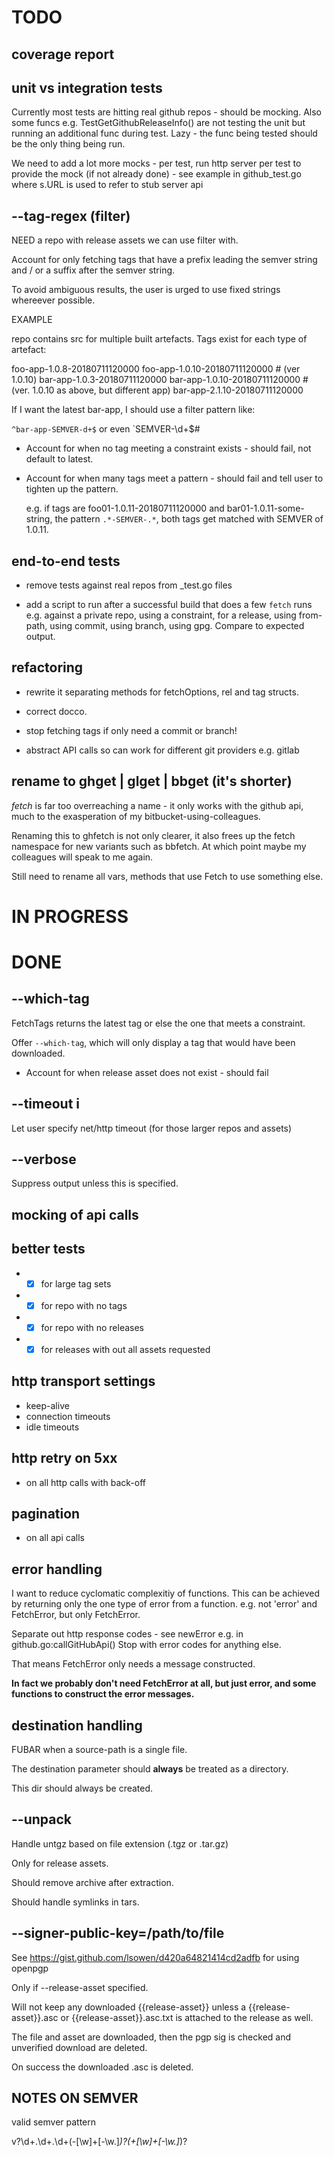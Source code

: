 # TODO

## coverage report

## unit vs integration tests

Currently most tests are hitting real github repos - should be mocking.
Also some funcs e.g. TestGetGithubReleaseInfo() are not testing the unit
but running an additional func during test. Lazy - the func being tested
should be the only thing being run.

We need to add a lot more mocks - per test, run http server per test
to provide the mock (if not already done) - see example in
github_test.go where s.URL is used to refer to stub server api

## --tag-regex (filter)

NEED a repo with release assets we can use filter with.

Account for only fetching tags that have a prefix leading the semver string
and / or a suffix after the semver string.

To avoid ambiguous results, the user is urged to use fixed strings whereever
possible.

EXAMPLE

repo contains src for multiple built artefacts. Tags exist for each type of
artefact:

foo-app-1.0.8-20180711120000
foo-app-1.0.10-20180711120000 # (ver 1.0.10)
bar-app-1.0.3-20180711120000
bar-app-1.0.10-20180711120000 # (ver. 1.0.10 as above, but different app)
bar-app-2.1.10-20180711120000

If I want the latest bar-app, I should use a filter pattern like:

`^bar-app-SEMVER-d+$` or even `SEMVER-\d+$#

* Account for when no tag meeting a constraint exists - should fail, not default
  to latest.

* Account for when many tags meet a pattern - should fail and tell user to
  tighten up the pattern.

  e.g. if tags are foo01-1.0.11-20180711120000 and bar01-1.0.11-some-string,
  the pattern `.*-SEMVER-.*`, both tags get matched with SEMVER of 1.0.11.

## end-to-end tests

* remove tests against real repos from \_test.go files

* add a script to run after a successful build that does a few
    `fetch` runs e.g. against a private repo, using a constraint,
    for a release, using from-path, using commit, using branch,
    using gpg. Compare to expected output.

## refactoring

* rewrite it separating methods for fetchOptions, rel and tag structs.

* correct docco.

* stop fetching tags if only need a commit or branch!

* abstract API calls so can work for different git providers e.g. gitlab

## rename to ghget | glget | bbget (it's shorter)

_fetch_ is far too overreaching a name - it only works with the github api, much to
the exasperation of my bitbucket-using-colleagues.

Renaming this to ghfetch is not only clearer, it also frees up the fetch namespace
for new variants such as bbfetch. At which point maybe my colleagues will speak
to me again.

Still need to rename all vars, methods that use Fetch to use something else.

# IN PROGRESS

# DONE

## --which-tag
FetchTags returns the latest tag or else the one that meets a constraint.

Offer `--which-tag`, which will only display a tag that would have been
downloaded.


* Account for when release asset does not exist - should fail

## --timeout i

Let user specify net/http timeout (for those larger repos and assets)

## --verbose
Suppress output unless this is specified.

## mocking of api calls

## better tests
* - [x] for large tag sets
* - [x] for repo with no tags
* - [x] for repo with no releases
* - [x] for releases with out all assets requested

## http transport settings

* keep-alive
* connection timeouts
* idle timeouts

## http retry on 5xx
* on all http calls with back-off

## pagination
* on all api calls

## error handling

I want to reduce cyclomatic complexitiy of functions. This can be achieved
by returning only the one type of error from a function. e.g. not 'error' and FetchError,
but only FetchError.

Separate out http response codes - see newError e.g. in github.go:callGitHubApi()
Stop with error codes for anything else.

That means FetchError only needs a message constructed.

**In fact we probably don't need FetchError at all, but just error, and some functions
to construct the error messages.**

## destination handling

FUBAR when a source-path is a single file.

The destination parameter should **always** be treated as a directory.

This dir should always be created.

## --unpack

Handle untgz based on file extension (.tgz or .tar.gz)

Only for release assets.

Should remove archive after extraction.

Should handle symlinks in tars.

## --signer-public-key=/path/to/file

See https://gist.github.com/lsowen/d420a64821414cd2adfb for using openpgp

Only if --release-asset specified.

Will not keep any downloaded {{release-asset}} unless a {{release-asset}}.asc
or {{release-asset}}.asc.txt is attached to the release as well.

The file and asset are downloaded, then the pgp sig is checked and
unverified download are deleted.

On success the downloaded .asc is deleted.

## NOTES ON SEMVER

valid semver pattern

v?\d+\.\d+\.\d+(\-[\w]+[-\w\.]*)?(+[\w]+[-\w\.]*)?
